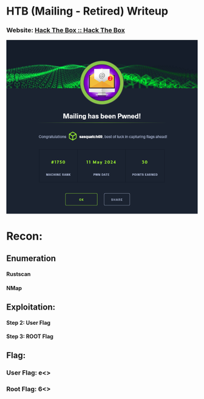 # HTB (Mailing - Retired) Writeup
### Website: [Hack The Box :: Hack The Box](https://app.hackthebox.com/machines/600)

![](https://github.com/deannreid/CTF-Writeups/blob/main/HackTheBox/Retired/Easy/Mailing/images/Pasted%20image%2020240518231146.png?raw=true)


# Recon:
## Enumeration
#### Rustscan
#### NMap

## Exploitation:
#### Step 2: User Flag

#### Step 3: ROOT Flag

## Flag: 
### User Flag: e<<Snip>>
### Root Flag: 6<<Snip>>
